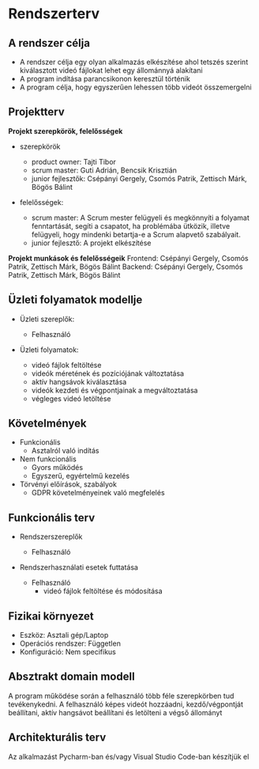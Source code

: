 # Rendszerterv

## A rendszer célja

- A rendszer célja egy olyan alkalmazás elkészítése ahol tetszés szerint kiválasztott videó fájlokat lehet egy állománnyá alakítani
- A program indítása parancsikonon keresztül történik
- A program célja, hogy egyszerűen lehessen több videót összemergelni

## Projektterv
**Projekt szerepkörök, felelősségek**
- szerepkörök
    - product owner: Tajti Tibor
    - scrum master: Guti Adrián, Bencsik Krisztián
    - junior fejlesztők: Csépányi Gergely, Csomós Patrik, Zettisch Márk, Bögös Bálint

- felelősségek: 
    - scrum master: A Scrum mester felügyeli és megkönnyíti a folyamat fenntartását, segíti a csapatot, ha problémába ütközik, illetve felügyeli, hogy mindenki betartja-e a Scrum alapvető szabályait.
    - junior fejlesztő: A projekt elkészítése

**Projekt munkások és felelősségeik** 
Frontend: Csépányi Gergely, Csomós Patrik, Zettisch Márk, Bögös Bálint
Backend: Csépányi Gergely, Csomós Patrik, Zettisch Márk, Bögös Bálint

## Üzleti folyamatok modellje
- Üzleti szereplők:
    - Felhasználó
    
- Üzleti folyamatok:
    - videó fájlok feltöltése
    - videók méretének és pozíciójának változtatása
    - aktív hangsávok kiválasztása
    - videók kezdeti és végpontjainak a megváltoztatása
    - végleges videó letöltése

## Követelmények
- Funkcionális
	- Asztalról való indítás
- Nem funkcionális
	- Gyors működés
	- Egyszerű, egyértelmű kezelés
- Törvényi előírások, szabályok
	- GDPR követelményeinek való megfelelés

## Funkcionális terv
- Rendszerszereplők
	- Felhasználó

- Rendszerhasználati esetek futtatása
	- Felhasználó
		- videó fájlok feltöltése és módosítása

## Fizikai környezet
- Eszköz: Asztali gép/Laptop 
- Operációs rendszer: Független
- Konfiguráció: Nem specifikus

## Absztrakt domain modell
A program működése során a felhasználó több féle szerepkörben tud tevékenykedni. A felhasználó képes videót hozzáadni, kezdő/végpontját beállítani, aktív hangsávot beállítani és letölteni a végső állományt

## Architekturális terv
Az alkalmazást Pycharm-ban és/vagy Visual Studio Code-ban készítjük el

